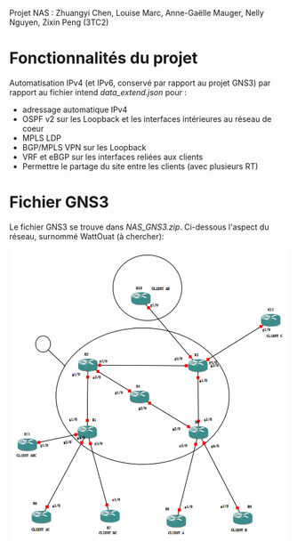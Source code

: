 Projet NAS : Zhuangyi Chen, Louise Marc, Anne-Gaëlle Mauger, Nelly Nguyen, Zixin Peng (3TC2)

# Fonctionnalités du projet

Automatisation IPv4 (et IPv6, conservé par rapport au projet GNS3) par rapport au fichier intend _data_extend.json_ pour :
- adressage automatique IPv4
- OSPF v2 sur les Loopback et les interfaces intérieures au réseau de coeur
- MPLS LDP
- BGP/MPLS VPN sur les Loopback
- VRF et eBGP sur les interfaces reliées aux clients
- Permettre le partage du site entre les clients (avec plusieurs RT)

# Fichier GNS3

Le fichier GNS3 se trouve dans _NAS_GNS3.zip_. Ci-dessous l'aspect du réseau, surnommé WattOuat (à chercher):

![Réseau GNS3 du groupe](reseau_final.png)
